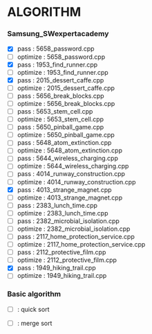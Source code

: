 # ALGORITHM

### Samsung_SWexpertacademy

- [x] pass : 5658_password.cpp
- [ ] optimize : 5658_password.cpp
- [x] pass : 1953_find_runner.cpp
- [ ] optimize : 1953_find_runner.cpp
- [X] pass : 2015_dessert_caffe.cpp
- [ ] optimize : 2015_dessert_caffe.cpp
- [ ] pass : 5656_break_blocks.cpp
- [ ] optimize : 5656_break_blocks.cpp
- [ ] pass : 5653_stem_cell.cpp
- [ ] optimize : 5653_stem_cell.cpp
- [ ] pass : 5650_pinball_game.cpp
- [ ] optimize : 5650_pinball_game.cpp
- [ ] pass : 5648_atom_extinction.cpp
- [ ] optimize : 5648_atom_extinction.cpp
- [ ] pass : 5644_wireless_charging.cpp
- [ ] optimize : 5644_wireless_charging.cpp
- [ ] pass : 4014_runway_construction.cpp
- [ ] optimize : 4014_runway_construction.cpp
- [X] pass : 4013_strange_magnet.cpp
- [ ] optimize : 4013_strange_magnet.cpp
- [ ] pass : 2383_lunch_time.cpp
- [ ] optimize : 2383_lunch_time.cpp
- [ ] pass : 2382_microbial_isolation.cpp
- [ ] optimize : 2382_microbial_isolation.cpp
- [ ] pass : 2117_home_protection_service.cpp
- [ ] optimize : 2117_home_protection_service.cpp
- [ ] pass : 2112_protective_film.cpp
- [ ] optimize : 2112_protective_film.cpp
- [X] pass : 1949_hiking_trail.cpp
- [ ] optimize : 1949_hiking_trail.cpp

### Basic algorithm
- [ ] : quick sort
- [ ] : merge sort


